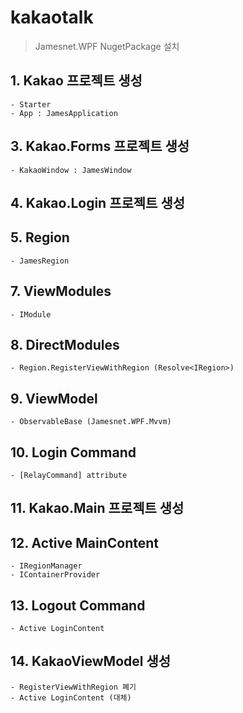 # kakaotalk

> Jamesnet.WPF NugetPackage 설치

## 1. Kakao 프로젝트 생성
    - Starter
    - App : JamesApplication
## 3. Kakao.Forms 프로젝트 생성
    - KakaoWindow : JamesWindow
## 4. Kakao.Login 프로젝트 생성
## 5. Region
    - JamesRegion
## 7. ViewModules
    - IModule
## 8. DirectModules  
    - Region.RegisterViewWithRegion (Resolve<IRegion>)  
## 9. ViewModel
    - ObservableBase (Jamesnet.WPF.Mvvm)
## 10. Login Command
    - [RelayCommand] attribute
## 11. Kakao.Main 프로젝트 생성
## 12. Active MainContent
    - IRegionManager
    - IContainerProvider
## 13. Logout Command
    - Active LoginContent
## 14. KakaoViewModel 생성
    - RegisterViewWithRegion 폐기
    - Active LoginContent (대체)
